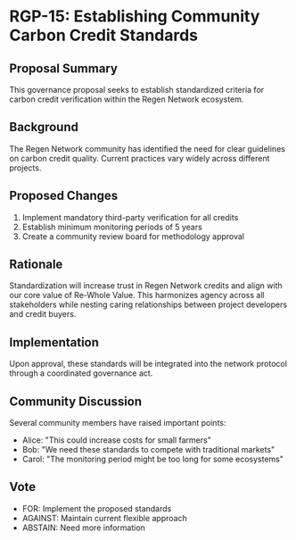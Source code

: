 # RGP-15: Establishing Community Carbon Credit Standards

## Proposal Summary
This governance proposal seeks to establish standardized criteria for carbon credit verification within the Regen Network ecosystem.

## Background
The Regen Network community has identified the need for clear guidelines on carbon credit quality. Current practices vary widely across different projects.

## Proposed Changes
1. Implement mandatory third-party verification for all credits
2. Establish minimum monitoring periods of 5 years
3. Create a community review board for methodology approval

## Rationale
Standardization will increase trust in Regen Network credits and align with our core value of Re-Whole Value. This harmonizes agency across all stakeholders while nesting caring relationships between project developers and credit buyers.

## Implementation
Upon approval, these standards will be integrated into the network protocol through a coordinated governance act.

## Community Discussion
Several community members have raised important points:
- Alice: "This could increase costs for small farmers"
- Bob: "We need these standards to compete with traditional markets"
- Carol: "The monitoring period might be too long for some ecosystems"

## Vote
- FOR: Implement the proposed standards
- AGAINST: Maintain current flexible approach
- ABSTAIN: Need more information